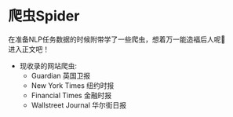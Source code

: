 爬虫Spider
===
在准备NLP任务数据的时候附带学了一些爬虫，想着万一能造福后人呢🤔
<br>进入正文吧！</br>
* 现收录的网站爬虫:  
    * Guardian 英国卫报   
    * New York Times 纽约时报   
    * Financial Times 金融时报  
    * Wallstreet Journal 华尔街日报   
